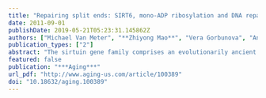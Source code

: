 ```yaml
---
title: "Repairing split ends: SIRT6, mono-ADP ribosylation and DNA repair."
date: 2011-09-01
publishDate: 2019-05-21T05:23:31.145862Z
authors: ["Michael Van Meter", "**Zhiyong Mao**", "Vera Gorbunova", "Andrei Seluanov"]
publication_types: ["2"]
abstract: "The sirtuin gene family comprises an evolutionarily ancient set of NAD+ dependent protein deacetylase and mono-ADP ribosyltransferase enzymes. Found in all domains of life, sirtuins regulate a diverse array of biological processes, including DNA repair, gene silencing, apoptosis and metabolism. Studies in multiple model organisms have indicated that sirtuins may also function to extend lifespan and attenuate age-related pathologies. To date, most of these studies have focused on the deacetylase activity of sirtuins, and relatively little is known about the other biochemical activity of sirtuins, mono-ADP ribosylation. We recently reported that the mammalian sirtuin, SIRT6, mono-ADP ribosylates PARP1 to promote DNA repair in response to oxidative stress. In this research perspective we review the role of SIRT6 in DNA repair and discuss the emerging implications for sirtuin directed mono-ADP ribosylation in aging and age-related diseases."
featured: false
publication: "***Aging***"
url_pdf: "http://www.aging-us.com/article/100389"
doi: "10.18632/aging.100389"
---
```


